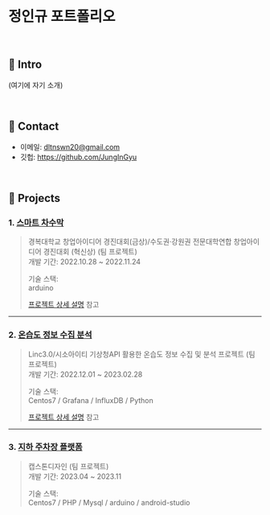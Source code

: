 # 정인규 포트폴리오
</br>

## :pushpin: Intro
(여기에 자기 소개)

</br>

## :pushpin: Contact
- 이메일: dltnswn20@gmail.com
- 깃헙: https://github.com/JungInGyu

</br>

## :pushpin: Projects
### 1. [스마트 차수막](https://github.com/Integerous/goQuality)
>경복대학교 창업아이디어 경진대회(금상)/수도권·강원권 전문대학연합  창업아이디어 경진대회 (혁신상)
>                                                                                  (팀 프로젝트)  
>개발 기간: 2022.10.28 ~ 2022.11.24  
>  
>기술 스택:  
>arduino  
>  
>[프로젝트 상세 설명](https://github.com/Integerous/goQuality) 참고
---

### 2. [온습도 정보 수집 분석]()
>Linc3.0/시소아이티 기상청API 활용한 온습도 정보 수집 및 분석 프로젝트   (팀 프로젝트)  
>개발 기간: 2022.12.01 ~ 2023.02.28  
>  
>기술 스택:  
>Centos7 / Grafana / InfluxDB / Python
>  
>[프로젝트 상세 설명](https://github.com/Integerous/goQuality) 참고
---

### 3. [지하 주차장 플랫폼]()
>캡스톤디자인  (팀 프로젝트)  
>개발 기간: 2023.04 ~ 2023.11  
>  
>기술 스택:  
>Centos7 / PHP / Mysql / arduino / android-studio
>  
